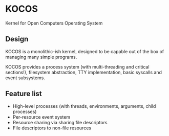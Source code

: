 # KOCOS

Kernel for Open Computers Operating System

## Design

KOCOS is a monolithic-ish kernel, designed to be capable out of the box of managing many simple programs.

KOCOS provides a process system (with multi-threading and critical sections!), filesystem abstraction, TTY implementation, basic syscalls and event subsystems.

## Feature list

- High-level processes (with threads, environments, arguments, child processes)
- Per-resource event system
- Resource sharing via sharing file descriptors
- File descriptors to non-file resources

